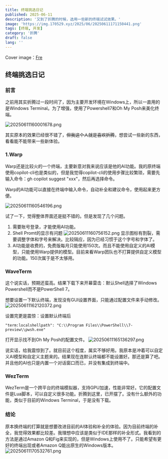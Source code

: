 ```yaml
---
title: 终端挑选日记
published: 2025-06-11
description: '又到了折腾的时候，选用一些新的终端试试效果。'
image: 'https://img.170529.xyz/2025/06/20250611171150441.png'
tags: [终端, 开发]
category: '折腾'
draft: false
lang: ''
---
```

Cover image：[Fre](https://www.pixiv.net/artworks/131343426)

## 终端挑选日记

### 前言

之前用其实折腾过一段时间了，因为主要开发环境在Windows上，所以一直用的是Windows Terminal。为了增强，使用了Powershell7和Oh My Posh来美化终端。

![20250611160001678.png](https://img.170529.xyz/2025/06/20250611160001678.png)

其实原本的效果已经很不错了，~~但我这个人就是喜欢折腾~~，想尝试一些新的东西，看看能不能带来一些新体验。

### 1.Warp

Warp还是比较火的一个终端，主要新意对我来说应该是他的AI功能。我的原终端使用copilot-cli也是类似的，但是我觉得copilot-cli的使用步骤比较繁琐，需要先输入命令：gh copilot suggest "xxx"，然后再选择命令。

Warp的AI功能可以直接在终端中输入命令，自动补全和建议命令，使用起来更方便。

![20250611160546196.png](https://img.170529.xyz/2025/06/20250611160546196.png)

试了一下，觉得整体界面还是挺不错的。但是发现了几个问题。

 1. 需要账号登录，才能使用AI功能。
 2. Shell Promt的显示有问题
    ![20250611160756152.png](https://img.170529.xyz/2025/06/20250611160756152.png)
    显示图标有割裂，需要调整字体和字号来解决。比较隔应，因为已经习惯于这个字号和字体了。
 3. AI功能是收费的，免费版每月只能使用150次。而且不能使用自定义的AI模型，只能使用Warp提供的模型。目前来看Warp团队也不打算提供自定义模型的功能。150次属于是不太够用。

### WaveTerm

这个说实话，预期还蛮高。结果下载下来开幕雷击：默认Shell选择了Windows Powershell而不是PowerShell 7。

想要设置一下默认终端，发现没有GUI设置界面，只能通过配置文件来手动修改。
![20250611162120372.png](https://img.170529.xyz/2025/06/20250611162120372.png)

设置完更是震惊：设置默认终端后

`"term:localshellpath": "C:\\Program Files\\PowerShell\\7-preview\\pwsh.exe"`

打开显示找不到Oh My Posh的配置文件。
![20250611165136297.png](https://img.170529.xyz/2025/06/20250611165136297.png)

说实话，给我震惊到了。就目前这个程度，属实不够好用。我原本是冲着可以自定义AI模型和自定义主题来的。结果现在连默认终端都不能设置好。那还是算了吧。并且他的AI也只是内置一个对话窗口而已，并没有集成到终端中。

### WezTerm

WezTerm是一个跨平台的终端模拟器，支持GPU加速，性能非常好。它的配置文件是Lua脚本，可以自定义很多功能。折腾到这里，已开摆了。没有什么额外的功能，类似于目前的Windows Terminal，于是没有下载。

### 结论

原本换终端的打算就是想要改进目前的AI体验和补全的体验。因为目前终端的补全，我觉得效果都比较差。我理想中应该是类似于IDE那样的补全形式。我看到的方法是通过Amazon Q和Fig来实现的，但是Windows上使用不了。只能希望有更好的终端出现或者Amazon Q能出原生的Windows版本。
![20250611170532761.png](https://img.170529.xyz/2025/06/20250611170532761.png)
